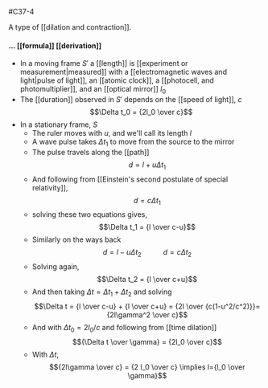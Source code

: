 #C37-4

A type of [[dilation and contraction]].

#### ... [[formula]] [[derivation]]
- In a moving frame $S'$ a [[length]] is [[experiment or measurement|measured]] with a [[electromagnetic waves and light|pulse of light]], an [[atomic clock]], a [[photocell, and photomultiplier]], and an [[optical mirror]] $l_0$
- The [[duration]] observed in $S'$ depends on the [[speed of light]], $c$ $$\Delta t_0 = {2l_0 \over c}$$
- In a stationary frame, $S$
	- The ruler moves with $u$, and we'll call its length $l$
	- A wave pulse takes $\Delta t_1$ to move from the source to the mirror
	- The pulse travels along the [[path]] $$d=l+u\Delta t_1$$
	- And following from [[Einstein's second postulate of special relativity]], $$d=c\Delta t_1$$
	- solving these two equations gives, $$\Delta t_1 = {l \over c-u}$$
	- Similarly on the ways back $$d=l-u\Delta t_2 \ \ \ \ \ \ \ \ \ \ \ d=c\Delta t_2$$
	- Solving again, $$\Delta t_2 = {l \over c+u}$$
	- And then taking $\Delta t = \Delta t_1 + \Delta t_2$ and solving $$\Delta t = {l \over c-u} + {l \over c+u} = {2l \over {c(1-u^2/c^2)}}={2l\gamma^2 \over c}$$
	- And with $\Delta t_0 = 2l_0 / c$ and following from [[time dilation]] $${\Delta t \over \gamma}  = {2l_0 \over c}$$
	- With $\Delta t$, $${2l\gamma \over c} = {2 l_0 \over c} \implies l={l_0 \over \gamma}$$
	